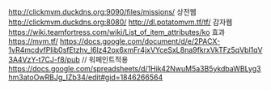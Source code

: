 http://clickmvm.duckdns.org:9090/files/missions/ 상전웹
http://clickmvm.duckdns.org:8080/
http://dl.potatomvm.tf/tf/ 감자웹
https://wiki.teamfortress.com/wiki/List_of_item_attributes/ko 효과
https://mvm.tf/ 
https://docs.google.com/document/d/e/2PACX-1vR4mcdvfPIib0sfEtzhv_l6lz42ox6xmFr4jxVYceSxL8na9fkrxVkTFz5qVbl1qV3A4VzY-t7CJ-f8/pub // 워페인트적용
https://docs.google.com/spreadsheets/d/1Hik42NwuM5a3B5ykdbaWBLyg3hm3atoOwRBJg_IZb34/edit#gid=1846266564 
